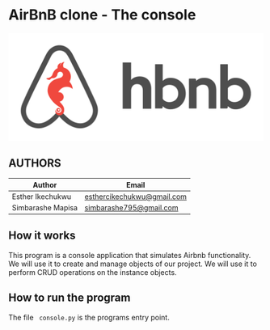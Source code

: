 # AirBnB clone - The console

![hbnb.png](https://github.com/Ecstaticluxe/AirBnB_clone/blob/master/hbnb.png?raw=true)

## AUTHORS

| Author | Email |
|-------|--------|
|Esther Ikechukwu | esthercikechukwu@gmail.com|
|Simbarashe Mapisa| simbarashe795@gmail.com|

## How it works
This program is a console application that simulates Airbnb functionality. We will use it to create and manage objects of our project.
We will use it to perform CRUD operations on the instance objects.

## How to run the program
The file ``` console.py``` is the programs entry point.
